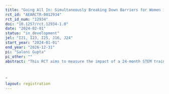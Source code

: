 ```yaml
---
title: "Going All In: Simultaneously Breaking Down Barriers for Women in the STEM Workforce"
rct_id: "AEARCTR-0012934"
rct_id_num: "12934"
doi: "10.1257/rct.12934-1.0"
date: "2024-02-01"
status: "in_development"
jel: "I21, I23, I25, J16, J24"
start_year: "2024-01-01"
end_year: "2026-12-31"
pi: "Saloni Gupta"
pi_other: ""
abstract: "This RCT aims to measure the impact of a 24-month STEM training initiative designed for first-generation women engineering students in India. Deployed nationwide by an Indian education start-up, the program employs a holistic strategy to overcome multifaceted barriers faced by women in STEM fields. By fostering a women-only environment, providing online accessibility, and emphasizing self-directed learning, the initiative seeks to address cultural, institutional, and psychological challenges hindering women's success in STEM. This study will evaluate two cohorts of the program: 2024-2026 and 2025-2027. The study, spanning 2023-2028, aims to evaluate the WE program's efficacy in enhancing participants' technical and higher-order skills, ultimately influencing their labor market outcomes once these women graduate college.  The study will be conducted in India. The data collection will predominately be online. 

"
layout: registration
---
```


